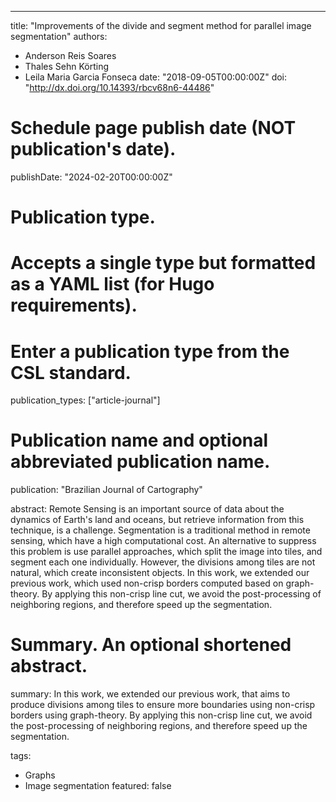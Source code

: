 ---
title: "Improvements of the divide and segment method for parallel image segmentation"
authors:
- Anderson Reis Soares
- Thales Sehn Körting
- Leila Maria Garcia Fonseca
date: "2018-09-05T00:00:00Z"
doi: "http://dx.doi.org/10.14393/rbcv68n6-44486"

# Schedule page publish date (NOT publication's date).
publishDate: "2024-02-20T00:00:00Z"

# Publication type.
# Accepts a single type but formatted as a YAML list (for Hugo requirements).
# Enter a publication type from the CSL standard.
publication_types: ["article-journal"]

# Publication name and optional abbreviated publication name.
publication: "Brazilian Journal of Cartography"

abstract: Remote Sensing is an important source of data about the dynamics of Earth's land and oceans, but retrieve information from this technique, is a challenge. Segmentation is a traditional method in remote sensing, which have a high computational cost. An alternative to suppress this problem is use parallel approaches, which split the image into tiles, and segment each one individually. However, the divisions among tiles are not natural, which create inconsistent objects. In this work, we extended our previous work, which used non-crisp borders computed based on graph-theory. By applying this non-crisp line cut, we avoid the post-processing of neighboring regions, and therefore speed up the segmentation.

# Summary. An optional shortened abstract.
summary: In this work, we extended our previous work, that aims to produce divisions among tiles to ensure more boundaries using non-crisp borders using graph-theory. By applying this non-crisp line cut, we avoid the post-processing of neighboring regions, and therefore speed up the segmentation.

tags:
- Graphs
- Image segmentation
featured: false